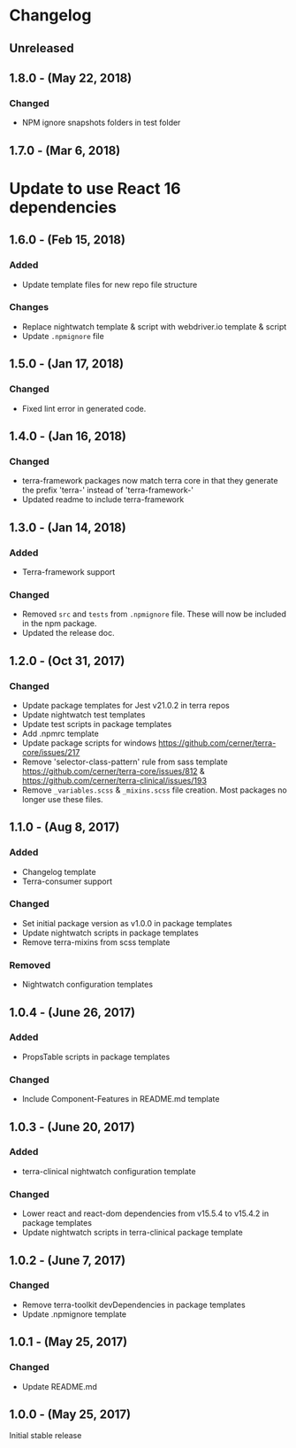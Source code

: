 Changelog
=========

Unreleased
------------------

1.8.0 - (May 22, 2018)
------------------
### Changed
* NPM ignore snapshots folders in test folder

1.7.0 - (Mar 6, 2018)
------------------
# Update to use React 16 dependencies

1.6.0 - (Feb 15, 2018)
------------------
### Added
* Update template files for new repo file structure

### Changes
* Replace nightwatch template & script with webdriver.io template & script
* Update `.npmignore` file


1.5.0 - (Jan 17, 2018)
------------------
### Changed
* Fixed lint error in generated code.

1.4.0 - (Jan 16, 2018)
------------------
### Changed
* terra-framework packages now match terra core in that they generate the prefix 'terra-' instead of 'terra-framework-'
* Updated readme to include terra-framework

1.3.0 - (Jan 14, 2018)
------------------
### Added
* Terra-framework support

### Changed
* Removed `src` and `tests` from `.npmignore` file. These will now be included in the npm package.
* Updated the release doc.

1.2.0 - (Oct 31, 2017)
------------------
### Changed
* Update package templates for Jest v21.0.2 in terra repos
* Update nightwatch test templates
* Update test scripts in package templates
* Add .npmrc template
* Update package scripts for windows https://github.com/cerner/terra-core/issues/217
* Remove 'selector-class-pattern' rule from sass template https://github.com/cerner/terra-core/issues/812 & https://github.com/cerner/terra-clinical/issues/193
* Remove `_variables.scss` & `_mixins.scss` file creation. Most packages no longer use these files.

1.1.0 - (Aug 8, 2017)
------------------
### Added
* Changelog template
* Terra-consumer support

### Changed
* Set initial package version as v1.0.0 in package templates
* Update nightwatch scripts in package templates
* Remove terra-mixins from scss template

### Removed
* Nightwatch configuration templates

1.0.4 - (June 26, 2017)
------------------
### Added
* PropsTable scripts in package templates

### Changed
* Include Component-Features in README.md template

1.0.3 - (June 20, 2017)
------------------
### Added
* terra-clinical nightwatch configuration template

### Changed
* Lower react and react-dom dependencies from v15.5.4 to v15.4.2 in package templates
* Update nightwatch scripts in terra-clinical package template

1.0.2 - (June 7, 2017)
------------------
### Changed
* Remove terra-toolkit devDependencies in package templates
* Update .npmignore template

1.0.1 - (May 25, 2017)
------------------
### Changed
* Update README.md

1.0.0 - (May 25, 2017)
------------------
Initial stable release
